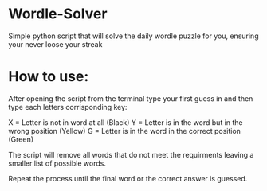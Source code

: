 # Wordle-Solver
Simple python script that will solve the daily wordle puzzle for you, ensuring your never loose your streak

# How to use:
After opening the script from the terminal type your first guess in and then type each letters corrisponding key:

X = Letter is not in word at all (Black)
Y = Letter is in the word but in the wrong position (Yellow)
G = Letter is in the word in the correct position (Green)

The script will remove all words that do not meet the requirments leaving a smaller list of possible words.

Repeat the process until the final word or the correct answer is guessed.
